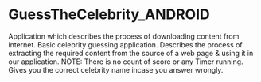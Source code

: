 # GuessTheCelebrity_ANDROID
Application which describes the process of downloading content from internet.
Basic celebrity guessing application.
Describes the process of extracting the required content from the source of a web page & using it in our application.
NOTE: There is no count of score or any Timer running. Gives you the correct celebrity name incase you answer wrongly.
